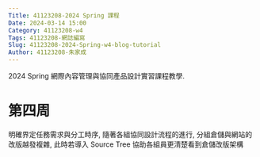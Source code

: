 ```yaml
---
Title: 41123208-2024 Spring 課程
Date: 2024-03-14 15:00
Category: 41123208-w4
Tags: 41123208-網誌編寫
Slug: 41123208-2024-Spring-w4-blog-tutorial
Author: 41123208-朱家成
---
```


2024 Spring 網際內容管理與協同產品設計實習課程教學.

<!-- PELICAN_END_SUMMARY -->

# 第四周
明確界定任務需求與分工時序, 隨著各組協同設計流程的進行, 分組倉儲與網站的改版越發複雜, 此時若導入 Source Tree 協助各組員更清楚看到倉儲改版架構